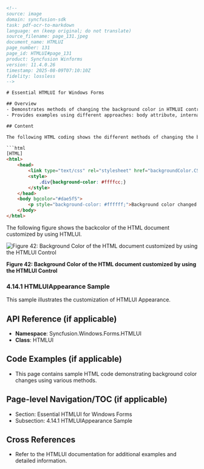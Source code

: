 ```html
<!-- 
source: image
domain: syncfusion-sdk
task: pdf-ocr-to-markdown
language: en (keep original; do not translate)
source_filename: page_131.jpeg
document_name: HTMLUI
page_number: 131
page_id: HTMLUI#page_131
product: Syncfusion Winforms
version: 11.4.0.26
timestamp: 2025-08-09T07:10:10Z
fidelity: lossless
-->

# Essential HTMLUI for Windows Forms

## Overview
- Demonstrates methods of changing the background color in HTMLUI control.
- Provides examples using different approaches: body attribute, internal style, and external CSS.

## Content

The following HTML coding shows the different methods of changing the background color that HTMLUI control supports, leaving it to the user to choose the best among the various options as per the requirements.

```html
[HTML]
<html>
    <head>
        <link type="text/css" rel="stylesheet" href="backgroundColor.CSS"></link>
        <style>
            .div{background-color: #ffffcc;}
        </style>
    </head>
    <body bgcolor="#dae5f5">
        <p style="background-color: #ffffff;">Background color changed through the style attribute</p>
    </body>
</html>
```

The following figure shows the backcolor of the HTML document customized by using HTMLUI.

![Figure 42: Background Color of the HTML document customized by using the HTMLUI Control](attachment:HTMLUIPage131Figure42.png)

**Figure 42: Background Color of the HTML document customized by using the HTMLUI Control**

### 4.14.1 HTMLUIAppearance Sample

This sample illustrates the customization of HTMLUI Appearance.

## API Reference (if applicable)
- **Namespace**: Syncfusion.Windows.Forms.HTMLUI
- **Class**: HTMLUI

## Code Examples (if applicable)
- This page contains sample HTML code demonstrating background color changes using various methods.

## Page-level Navigation/TOC (if applicable)
- Section: Essential HTMLUI for Windows Forms
- Subsection: 4.14.1 HTMLUIAppearance Sample

## Cross References
- Refer to the HTMLUI documentation for additional examples and detailed information.

<!-- tags: [product, module, control, api, version] keywords: [HTMLUI, background color, appearance, customization, Windows Forms, Syncfusion, version 11.4.0.26] -->
```